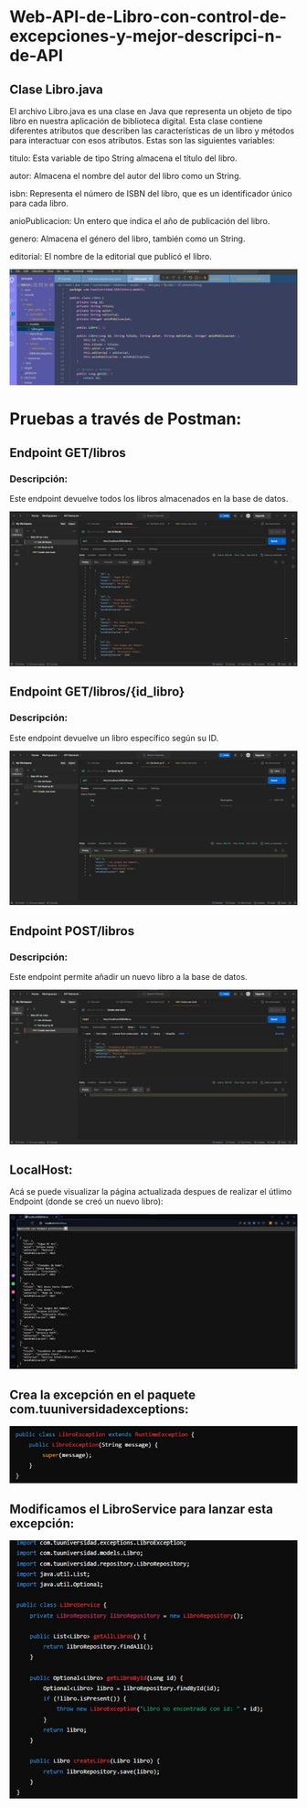 # Web-API-de-Libro-con-control-de-excepciones-y-mejor-descripci-n-de-API
## Clase Libro.java
El archivo Libro.java es una clase en Java que representa un objeto de tipo libro en nuestra aplicación de biblioteca digital. Esta clase contiene diferentes atributos que describen las características de un libro y métodos para interactuar con esos atributos.
Estas son las siguientes variables:

titulo: Esta variable de tipo String almacena el título del libro.

autor: Almacena el nombre del autor del libro como un String.

isbn: Representa el número de ISBN del libro, que es un identificador único para cada libro.

anioPublicacion: Un entero que indica el año de publicación del libro.

genero: Almacena el género del libro, también como un String.

editorial: El nombre de la editorial que publicó el libro.

![Code de la clase libro](https://raw.githubusercontent.com/mamf1209/libros/main/libro.jpg)



# Pruebas a través de Postman:
## Endpoint GET/libros
### Descripción:
Este endpoint devuelve todos los libros almacenados en la base de datos.

![Obtener todos los libros](https://raw.githubusercontent.com/mamf1209/libros/main/GetAllBook.jpg)

## Endpoint GET/libros/{id_libro}
### Descripción:
Este endpoint devuelve un libro específico según su ID.

![Obtener libro por ID](https://raw.githubusercontent.com/mamf1209/libros/main/GetID.jpg)

## Endpoint POST/libros
### Descripción:
Este endpoint permite añadir un nuevo libro a la base de datos.

![Crear libro](https://raw.githubusercontent.com/mamf1209/libros/main/Create.jpg)

## LocalHost:
Acá se puede visualizar la página actualizada despues de realizar el útlimo Endpoint (donde se creó un nuevo libro):

![Imagen de localhost](https://raw.githubusercontent.com/mamf1209/libros/main/localhost1.jpg)

## Crea la excepción en el paquete com.tuuniversidadexceptions:

![Captura de Pantalla de la Aplicación](https://github.com/YahirChiang/Web-API-de-Libro-con-control-de-excepciones-y-mejor-descripci-n-de-API/blob/main/Imagen1.jpg)

## Modificamos el LibroService para lanzar esta excepción:

![Captura de Pantalla de la Aplicación](https://github.com/YahirChiang/Web-API-de-Libro-con-control-de-excepciones-y-mejor-descripci-n-de-API/blob/main/Imagen2.jpg)


